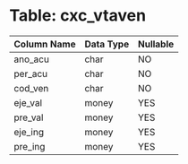 # Table: cxc_vtaven

| Column Name | Data Type | Nullable |
|-------------|-----------|----------|
| ano_acu | char | NO |
| per_acu | char | NO |
| cod_ven | char | NO |
| eje_val | money | YES |
| pre_val | money | YES |
| eje_ing | money | YES |
| pre_ing | money | YES |
